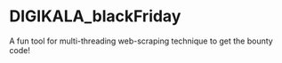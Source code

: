 # DIGIKALA_blackFriday
A fun tool for multi-threading web-scraping technique to get the bounty code!
